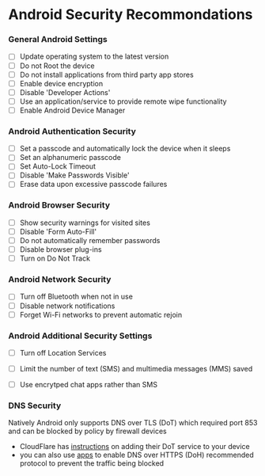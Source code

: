 # Android Security Recommondations

### General Android Settings 	 	 
- [ ] Update operating system to the latest version
- [ ] Do not Root the device
- [ ] Do not install applications from third party app stores
- [ ] Enable device encryption
- [ ] Disable 'Developer Actions'
- [ ] Use an application/service to provide remote wipe functionality
- [ ] Enable Android Device Manager

###  Android Authentication Security
- [ ] Set a passcode and automatically lock the device when it sleeps
- [ ] Set an alphanumeric passcode
- [ ] Set Auto-Lock Timeout
- [ ] Disable 'Make Passwords Visible'
- [ ] Erase data upon excessive passcode failures

###  Android Browser Security
- [ ] Show security warnings for visited sites
- [ ] Disable 'Form Auto-Fill'
- [ ] Do not automatically remember passwords
- [ ] Disable browser plug-ins
- [ ] Turn on Do Not Track

###  Android Network Security
- [ ] Turn off Bluetooth when not in use
- [ ] Disable network notifications
- [ ] Forget Wi-Fi networks to prevent automatic rejoin

###  Android Additional Security Settings
- [ ] Turn off Location Services
- [ ] Limit the number of text (SMS) and multimedia messages (MMS) saved 
- [ ] Use encrytped chat apps rather than SMS


### DNS Security
Natively Android only supports DNS over TLS (DoT) which required port 853 and can be blocked by policy by firewall devices
- CloudFlare has [instructions](https://blog.cloudflare.com/enable-private-dns-with-1-1-1-1-on-android-9-pie/) on adding their DoT service to your device
- you can also use [apps](https://play.google.com/store/apps/details?id=com.frostnerd.smokescreen) to enable DNS over HTTPS (DoH) recommended protocol to prevent the traffic being blocked

